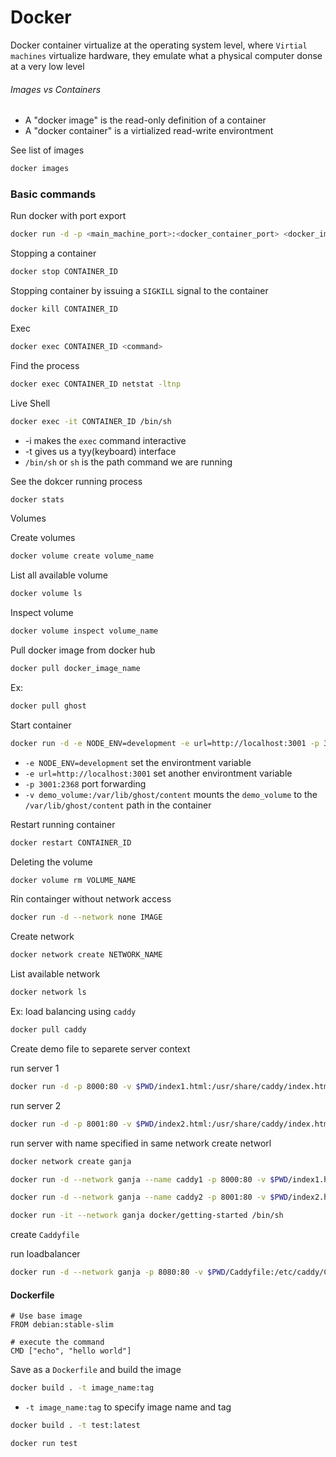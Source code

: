# Docker 

Docker container virtualize at the operating system level, where `Virtial machines` virtualize hardware, they emulate what a physical computer donse at a very low level

###### Images vs Containers
- A "docker image" is the read-only definition of a container
- A "docker container" is a virtialized read-write environtment

See list of images
```bash
docker images
```

### Basic commands

Run docker with port export
```bash
docker run -d -p <main_machine_port>:<docker_container_port> <docker_image>
```

Stopping a container
```bash
docker stop CONTAINER_ID
```

Stopping container by issuing a `SIGKILL` signal to the container
```bash
docker kill CONTAINER_ID
```

Exec
```bash
docker exec CONTAINER_ID <command>
```

Find the process
```bash
docker exec CONTAINER_ID netstat -ltnp
```

Live Shell
```bash
docker exec -it CONTAINER_ID /bin/sh
```
- -i makes the `exec` command interactive
- -t gives us a tyy(keyboard) interface
- `/bin/sh` or `sh` is the path command we are running

See the dokcer running process
```bash
docker stats
```

Volumes

Create volumes
```bash
docker volume create volume_name
```

List all available volume
```bash
docker volume ls
```

Inspect volume
```bash
docker volume inspect volume_name
```

Pull docker image from docker hub
```bash
docker pull docker_image_name
```

Ex:
```bash
docker pull ghost
```

Start container
```bash
docker run -d -e NODE_ENV=development -e url=http://localhost:3001 -p 3001:2368 -v demo_volume:/var/lib/ghost/content ghost
```
- `-e NODE_ENV=development` set the environtment variable
- `-e url=http://localhost:3001` set another environtment variable
- `-p 3001:2368` port forwarding
- `-v demo_volume:/var/lib/ghost/content` mounts the `demo_volume` to the `/var/lib/ghost/content` path in the container

Restart running container
```bash
docker restart CONTAINER_ID
```

Deleting the volume
```bash
docker volume rm VOLUME_NAME
```

Rin containger without network access
```bash
docker run -d --network none IMAGE
```

Create network
```bash
docker network create NETWORK_NAME
```

List available network
```bash
docker network ls
```

Ex: load balancing using `caddy`

```bash
docker pull caddy
```
Create demo file to separete server context

run server 1
```bash
docker run -d -p 8000:80 -v $PWD/index1.html:/usr/share/caddy/index.html caddy
```
run server 2
```bash
docker run -d -p 8001:80 -v $PWD/index2.html:/usr/share/caddy/index.html caddy
```
run server with name specified in same network
create networl
```bash
docker network create ganja
```

```bash
docker run -d --network ganja --name caddy1 -p 8000:80 -v $PWD/index1.html:/usr/share/caddy/index.html caddy
```
```bash
docker run -d --network ganja --name caddy2 -p 8001:80 -v $PWD/index2.html:/usr/share/caddy/index.html caddy
```

```bash
docker run -it --network ganja docker/getting-started /bin/sh
```

create `Caddyfile`

run loadbalancer
```bash
docker run -d --network ganja -p 8080:80 -v $PWD/Caddyfile:/etc/caddy/Caddyfile caddy
```

#### Dockerfile

```code
# Use base image
FROM debian:stable-slim

# execute the command
CMD ["echo", "hello world"]
```
Save as a `Dockerfile` and build the image
```bash
docker build . -t image_name:tag
```
- `-t image_name:tag` to specify image name and tag

```bash
docker build . -t test:latest
```
```bash 
docker run test
```




